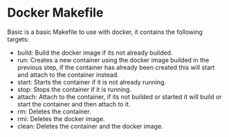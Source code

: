 # Docker Makefile

Basic is a basic Makefile to use with docker, it contains the following targets:

- build: Build the docker image if its not already builded.
- run: Creates a new container using the docker image builded in the previous step, if the container has already been created this will start and attach to the container instead.
- start: Starts the container if it is not already running.
- stop: Stops the container if it is running.
- attach: Attach to the container, if its not builded or started it will build or start the container and then attach to it.
- rm: Deletes the container.
- rmi: Deletes the docker image.
- clean: Deletes the container and the docker image.
